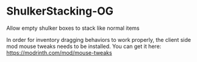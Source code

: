 # ShulkerStacking-OG
Allow empty shulker boxes to stack like normal items

In order for inventory dragging behaviors to work properly, the client side mod mouse tweaks needs to be installed. You can get it here: https://modrinth.com/mod/mouse-tweaks
